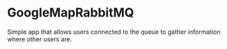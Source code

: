 # GoogleMapRabbitMQ
Simple app that allows users connected to the queue to gather information where other users are.
